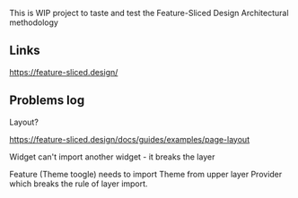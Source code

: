 This is WIP project to taste and test the Feature-Sliced Design Architectural methodology

## Links

https://feature-sliced.design/

## Problems log

Layout?

https://feature-sliced.design/docs/guides/examples/page-layout

Widget can't import another widget - it breaks the layer

Feature (Theme toogle) needs to import Theme from upper layer Provider which breaks the rule of layer import.
